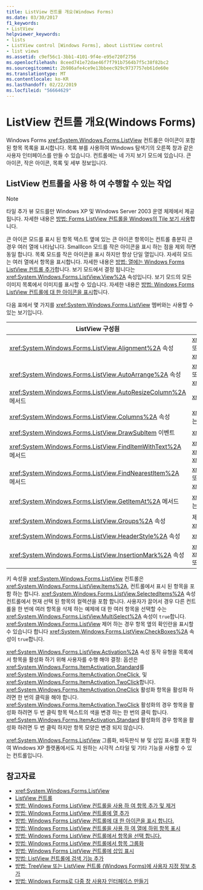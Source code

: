 ```yaml
---
title: ListView 컨트롤 개요(Windows Forms)
ms.date: 03/30/2017
f1_keywords:
- ListView
helpviewer_keywords:
- lists
- ListView control [Windows Forms], about ListView control
- list views
ms.assetid: c9ef56c1-3bb1-4101-9f4e-e95e720f2756
ms.openlocfilehash: 8ceed741e72dae46f7f791b7564b7f5c38f82bc2
ms.sourcegitcommit: 2b986afe4ce9e13bbeec929c9737757eb61de60e
ms.translationtype: MT
ms.contentlocale: ko-KR
ms.lasthandoff: 02/22/2019
ms.locfileid: "56664629"
---
```

# <a name="listview-control-overview-windows-forms"></a>ListView 컨트롤 개요(Windows Forms)
Windows Forms <xref:System.Windows.Forms.ListView> 컨트롤은 아이콘이 포함된 항목 목록을 표시합니다. 목록 뷰를 사용하여 Windows 탐색기의 오른쪽 창과 같은 사용자 인터페이스를 만들 수 있습니다. 컨트롤에는 네 가지 보기 모드에 있습니다. 큰 아이콘, 작은 아이콘, 목록 및 세부 정보입니다.  
  
## <a name="what-you-can-do-with-the-listview-control"></a>ListView 컨트롤을 사용 하 여 수행할 수 있는 작업  
  
> [!NOTE]
>  타일 추가 뷰 모드를만 Windows XP 및 Windows Server 2003 운영 체제에서 제공 됩니다. 자세한 내용은 [방법: Forms ListView 컨트롤을 Windows의 Tile 보기 사용](../../../../docs/framework/winforms/controls/how-to-enable-tile-view-in-a-windows-forms-listview-control.md)합니다.  
  
 큰 아이콘 모드를 표시 된 항목 텍스트 옆에 있는 큰 아이콘 항목이는 컨트롤 충분히 큰 경우 여러 열에 나타납니다. SmallIcon 모드를 작은 아이콘을 표시 하는 점을 제외 하면 동일 합니다. 목록 모드를 작은 아이콘을 표시 하지만 항상 단일 열입니다. 자세히 모드는 여러 열에서 항목을 표시합니다. 자세한 내용은 [방법: 열에는 Windows Forms ListView 컨트롤 추가](../../../../docs/framework/winforms/controls/how-to-add-columns-to-the-windows-forms-listview-control.md)합니다. 보기 모드에서 결정 됩니다는 <xref:System.Windows.Forms.ListView.View%2A> 속성입니다. 보기 모드의 모든 이미지 목록에서 이미지를 표시할 수 있습니다. 자세한 내용은 [방법: Windows Forms ListView 컨트롤에 대 한 아이콘을 표시](../../../../docs/framework/winforms/controls/how-to-display-icons-for-the-windows-forms-listview-control.md)합니다.  
  
 다음 표에서 몇 가지를 <xref:System.Windows.Forms.ListView> 멤버와는 사용할 수 있는 보기입니다.  
  
|ListView 구성원|보기|  
|---------------------|----------|  
|<xref:System.Windows.Forms.ListView.Alignment%2A> 속성|<xref:System.Windows.Forms.View.SmallIcon> 또는 <xref:System.Windows.Forms.View.LargeIcon>|  
|<xref:System.Windows.Forms.ListView.AutoArrange%2A> 속성|<xref:System.Windows.Forms.View.SmallIcon> 또는 <xref:System.Windows.Forms.View.LargeIcon>|  
|<xref:System.Windows.Forms.ListView.AutoResizeColumn%2A> 메서드|<xref:System.Windows.Forms.View.Details>|  
|<xref:System.Windows.Forms.ListView.Columns%2A> 속성|<xref:System.Windows.Forms.View.Details> 또는 <xref:System.Windows.Forms.View.Tile>|  
|<xref:System.Windows.Forms.ListView.DrawSubItem> 이벤트|<xref:System.Windows.Forms.View.Details>|  
|<xref:System.Windows.Forms.ListView.FindItemWithText%2A> 메서드|<xref:System.Windows.Forms.View.Details>, <xref:System.Windows.Forms.View.List>또는 <xref:System.Windows.Forms.View.Tile>|  
|<xref:System.Windows.Forms.ListView.FindNearestItem%2A> 메서드|<xref:System.Windows.Forms.View.SmallIcon> 또는 <xref:System.Windows.Forms.View.LargeIcon>|  
|<xref:System.Windows.Forms.ListView.GetItemAt%2A> 메서드|<xref:System.Windows.Forms.View.Details> 또는 <xref:System.Windows.Forms.View.Tile>|  
|<xref:System.Windows.Forms.ListView.Groups%2A> 속성|제외한 모든 보기 <xref:System.Windows.Forms.View.List>|  
|<xref:System.Windows.Forms.ListView.HeaderStyle%2A> 속성|<xref:System.Windows.Forms.View.Details>.|  
|<xref:System.Windows.Forms.ListView.InsertionMark%2A> 속성|<xref:System.Windows.Forms.View.LargeIcon>, <xref:System.Windows.Forms.View.SmallIcon>또는 <xref:System.Windows.Forms.View.Tile>|  
  
 키 속성을 <xref:System.Windows.Forms.ListView> 컨트롤은 <xref:System.Windows.Forms.ListView.Items%2A>, 컨트롤에서 표시 된 항목을 포함 하는 합니다. <xref:System.Windows.Forms.ListView.SelectedItems%2A> 속성 컨트롤에서 현재 선택 된 항목의 컬렉션을 포함 합니다. 사용자가 끌어서 경우 다른 컨트롤을 한 번에 여러 항목을 삭제 하는 예제에 대 한 여러 항목을 선택할 수는 <xref:System.Windows.Forms.ListView.MultiSelect%2A> 속성이 `true`합니다. <xref:System.Windows.Forms.ListView> 제어 하는 경우 항목 옆의 확인란을 표시할 수 있습니다 합니다 <xref:System.Windows.Forms.ListView.CheckBoxes%2A> 속성이 `true`합니다.  
  
 <xref:System.Windows.Forms.ListView.Activation%2A> 속성 동작 유형을 목록에서 항목을 활성화 하기 위해 사용자를 수행 해야 결정: 옵션은 <xref:System.Windows.Forms.ItemActivation.Standard>를 <xref:System.Windows.Forms.ItemActivation.OneClick>, 및 <xref:System.Windows.Forms.ItemActivation.TwoClick>합니다. <xref:System.Windows.Forms.ItemActivation.OneClick> 활성화 항목을 활성화 하려면 한 번의 클릭을 해야 합니다. <xref:System.Windows.Forms.ItemActivation.TwoClick> 활성화의 경우 항목을 활성화 하려면 두 번 클릭 항목 텍스트의 색을 변경 하는 한 번의 클릭 합니다. <xref:System.Windows.Forms.ItemActivation.Standard> 활성화의 경우 항목을 활성화 하려면 두 번 클릭 하지만 항목 모양은 변경 되지 않습니다.  
  
 <xref:System.Windows.Forms.ListView> 그룹화, 바둑판식 뷰 및 삽입 표시를 포함 하 여 Windows XP 플랫폼에서도 지 원하는 시각적 스타일 및 기타 기능을 사용할 수 있는 컨트롤입니다.  
  
## <a name="see-also"></a>참고자료
- <xref:System.Windows.Forms.ListView>
- [ListView 컨트롤](../../../../docs/framework/winforms/controls/listview-control-windows-forms.md)
- [방법: Windows Forms ListView 컨트롤을 사용 하 여 항목 추가 및 제거](../../../../docs/framework/winforms/controls/how-to-add-and-remove-items-with-the-windows-forms-listview-control.md)
- [방법: Windows Forms ListView 컨트롤에 열 추가](../../../../docs/framework/winforms/controls/how-to-add-columns-to-the-windows-forms-listview-control.md)
- [방법: Windows Forms ListView 컨트롤에 대 한 아이콘을 표시 합니다.](../../../../docs/framework/winforms/controls/how-to-display-icons-for-the-windows-forms-listview-control.md)
- [방법: Windows Forms ListView 컨트롤을 사용 하 여 열에 하위 항목 표시](../../../../docs/framework/winforms/controls/how-to-display-subitems-in-columns-with-the-windows-forms-listview-control.md)
- [방법: Windows Forms ListView 컨트롤에서 항목을 선택 합니다.](../../../../docs/framework/winforms/controls/how-to-select-an-item-in-the-windows-forms-listview-control.md)
- [방법: Windows Forms ListView 컨트롤에서 항목 그룹화](../../../../docs/framework/winforms/controls/how-to-group-items-in-a-windows-forms-listview-control.md)
- [방법: Windows Forms ListView 컨트롤에 삽입 표시](../../../../docs/framework/winforms/controls/how-to-display-an-insertion-mark-in-a-windows-forms-listview-control.md)
- [방법: ListView 컨트롤에 검색 기능 추가](../../../../docs/framework/winforms/controls/how-to-add-search-capabilities-to-a-listview-control.md)
- [방법: TreeView 또는 ListView 컨트롤 (Windows Forms)에 사용자 지정 정보 추가](../../../../docs/framework/winforms/controls/add-custom-information-to-a-treeview-or-listview-control-wf.md)
- [방법: Windows Forms로 다중 창 사용자 인터페이스 만들기](../../../../docs/framework/winforms/controls/how-to-create-a-multipane-user-interface-with-windows-forms.md)

